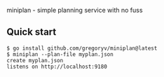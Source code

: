 miniplan - simple planning service with no fuss

## Quick start

    $ go install github.com/gregoryv/miniplan@latest
	$ miniplan --plan-file myplan.json
	create myplan.json
	listens on http://localhost:9180

